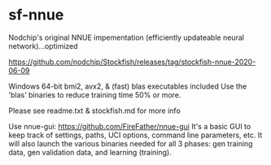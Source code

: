 # sf-nnue
Nodchip's original NNUE impementation (efficiently updateable neural network)...optimized

https://github.com/nodchip/Stockfish/releases/tag/stockfish-nnue-2020-06-09

Windows 64-bit bmi2, avx2, & (fast) blas executables included
Use the 'blas' binaries to reduce training time 50% or more.

Please see
readme.txt &
stockfish.md
for more info

Use nnue-gui:
https://github.com/FireFather/nnue-gui
It's a basic GUI to keep track of settings, paths, UCI options, command line parameters, etc.
It will also launch the various binaries needed for all 3 phases: gen training data, gen validation data, and learning (training).
